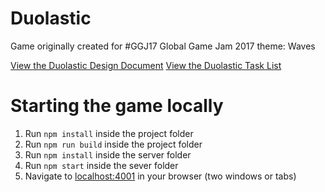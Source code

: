 # Duolastic

Game originally created for #GGJ17 Global Game Jam 2017 theme: Waves

[View the Duolastic Design Document](design-document.md)
[View the Duolastic Task List](task-list.md)


# Starting the game locally

1. Run `npm install` inside the project folder
2. Run `npm run build` inside the project folder
3. Run `npm install` inside the server folder
2. Run `npm start` inside the sever folder
5. Navigate to [localhost:4001](localhost:4001) in your browser (two windows or tabs)
